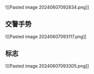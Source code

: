![[Pasted image 20240607092834.png]]

## 交警手势

![[Pasted image 20240607093117.png]]

## 标志
![[Pasted image 20240607093305.png]]